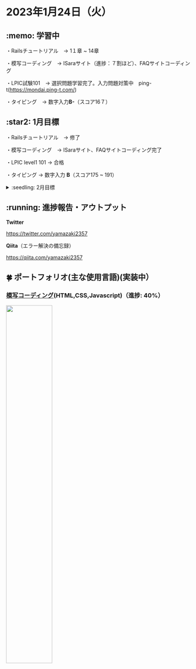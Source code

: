 # 2023年1月24日（火）
## \:memo: 学習中 

・Railsチュートリアル　→ 1１章 ~ 14章

・模写コーディング　→ ISaraサイト（進捗：７割ほど）、FAQサイトコーディング

・LPIC試験101　→ 選択問題学習完了。入力問題対策中　ping-t(https://mondai.ping-t.com/)

・タイピング　→ 数字入力**B-**（スコア16７）

## \:star2: 1月目標 

・Railsチュートリアル　→ 修了

・模写コーディング　→ ISaraサイト、FAQサイトコーディング完了

・LPIC level1 101 → 合格

・タイピング → 数字入力 **B**（スコア175 ~ 191）

<details><summary>:seedling: 2月目標</summary>

・未定

</details>

## \:running: 進捗報告・アウトプット

**Twitter**

https://twitter.com/yamazaki2357

**Qiita**（エラー解決の備忘録）

https://qiita.com/yamazaki2357

## :four_leaf_clover: ポートフォリオ(主な使用言語)(実装中）

### [模写コーディング](https://yamazaki2357.github.io/site-coding/)(HTML,CSS,Javascript)（進捗: 40%）
<img src="https://github.com/yamazaki2357/study/blob/main/img/模写コーディング.png" width="50%">


<!-- 
#### 食品サンプル (Ruby on Rails)(準備中)
<img src="https://github.com/yamazaki2357/study/blob/main/img/食品サンプル.png" width="30%">

#### ブラックジャック (Ruby)（準備中）

#### スロットマシーン (Javascript)（準備中）

#### [星を見に行こう](https://vue-constellation.netlify.app/) (Vue.js)（準備中)　
<div style="float: left">
  <img src="https://github.com/yamazaki2357/study/blob/main/img/星を見に行こう2.png" width="30%">
  <img src="https://github.com/yamazaki2357/study/blob/main/img/星を見に行こう1.png" width="30%">
</div>

#### 制作工程・規格品管理 (Excel VBA)(準備中)  📝画像 → ビデオにする 
<div style="float: left">
  <img src="https://github.com/yamazaki2357/study/blob/main/img/制作工程.png" width="30%">
  <img src="https://github.com/yamazaki2357/study/blob/main/img/規格品管理１.png" width="30%">
  <img src="https://github.com/yamazaki2357/study/blob/main/img/規格品管理２.png" width="30%">
  <img src="https://github.com/yamazaki2357/study/blob/main/img/規格品管理３.png" width="30%">
</div>
-->


